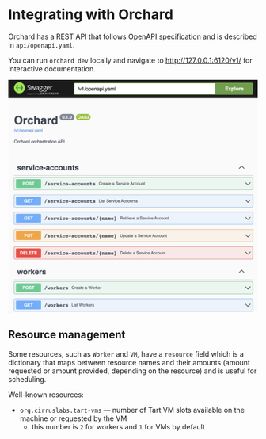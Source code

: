 # Integrating with Orchard

Orchard has a REST API that follows [OpenAPI specification](https://swagger.io/specification/) and is described in `api/openapi.yaml`.

You can run `orchard dev` locally and navigate to http://127.0.0.1:6120/v1/ for interactive documentation.

![](docs/orchard-api-documentation-browser.png)

## Resource management

Some resources, such as `Worker` and `VM`, have a `resource` field which is a dictionary that maps between resource names and their amounts (amount requested or amount provided, depending on the resource) and is useful for scheduling.

Well-known resources:

* `org.cirruslabs.tart-vms` — number of Tart VM slots available on the machine or requested by the VM
  * this number is `2` for workers and `1` for VMs by default
